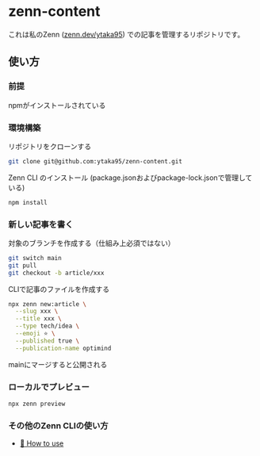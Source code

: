 # zenn-content

これは私のZenn ([zenn.dev/ytaka95](https://zenn.dev/ytaka95)) での記事を管理するリポジトリです。

## 使い方

### 前提

npmがインストールされている

### 環境構築

リポジトリをクローンする

```sh
git clone git@github.com:ytaka95/zenn-content.git
```

Zenn CLI のインストール (package.jsonおよびpackage-lock.jsonで管理している)

```sh
npm install
```

### 新しい記事を書く

対象のブランチを作成する（仕組み上必須ではない）

```sh
git switch main
git pull
git checkout -b article/xxx
```

CLIで記事のファイルを作成する

```sh
npx zenn new:article \
  --slug xxx \
  --title xxx \
  --type tech/idea \
  --emoji ⭐️ \
  --published true \
  --publication-name optimind
```

mainにマージすると公開される

### ローカルでプレビュー

```sh
npx zenn preview
```

### その他のZenn CLIの使い方

* [📘 How to use](https://zenn.dev/zenn/articles/zenn-cli-guide)
